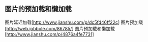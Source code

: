 ## 图片的预加载和懒加载

图片延迟加载[http://www.jianshu.com/p/dc5fd46ff22c]
图片预加载[http://web.jobbole.com/86785/]
图片预加载和懒加载[http://www.jianshu.com/p/4876a4fe7731]